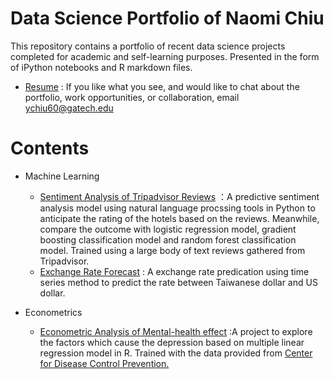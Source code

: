 # Data Science Portfolio of Naomi Chiu
This repository contains a portfolio of recent data science projects completed for academic and self-learning purposes. Presented in the form of iPython notebooks and R markdown files.

- [Resume](https://github.com/chiuyuwen91/Portfolio/blob/main/Resume_YuWenChiu_2021.pdf)  : If you like what you see, and would like to chat about the portfolio,      work opportunities, or collaboration, email ychiu60@gatech.edu

# Contents
- Machine Learning    
    + [Sentiment Analysis of Tripadvisor Reviews](https://github.com/chiuyuwen91/Portfolio/blob/main/Sentiment%20Analysis%20of%20Tripadvisor%20Reviews.ipynb) ：A predictive sentiment analysis model using natural language procssing tools in Python to anticipate the rating of the hotels based on the reviews. Meanwhile, compare the outcome with logistic regression model, gradient boosting classification model and random forest classification model. Trained using a large body       of text reviews gathered from Tripadvisor.      
    + [Exchange Rate Forecast](https://github.com/chiuyuwen91/Exchange_Rate_Forecast_project/blob/master/fine_tune_corr.py) : A exchange rate predication using time series method to predict the rate between Taiwanese dollar and US dollar.    
      
- Econometrics        
    + [Econometric Analysis of Mental-health effect]( https://chiuyuwen91.github.io/Economics/)         :A project to explore the factors which cause the depression based on multiple linear regression model in R. Trained with the data provided from [Center for Disease Control Prevention.](https://wwwn.cdc.gov/nchs/nhanes/search/DataPage.aspx?Component=Demographics&CycleBeginYear=2015) 
  

